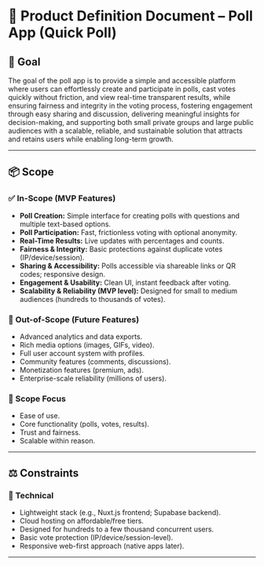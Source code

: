 # 📘 Product Definition Document – Poll App (Quick Poll)

## 🎯 Goal
The goal of the poll app is to provide a simple and accessible platform where users can effortlessly create and participate in polls, cast votes quickly without friction, and view real-time transparent results, while ensuring fairness and integrity in the voting process, fostering engagement through easy sharing and discussion, delivering meaningful insights for decision-making, and supporting both small private groups and large public audiences with a scalable, reliable, and sustainable solution that attracts and retains users while enabling long-term growth.

---

## 📦 Scope

### ✅ In-Scope (MVP Features)
- **Poll Creation:** Simple interface for creating polls with questions and multiple text-based options.
- **Poll Participation:** Fast, frictionless voting with optional anonymity.
- **Real-Time Results:** Live updates with percentages and counts.
- **Fairness & Integrity:** Basic protections against duplicate votes (IP/device/session).
- **Sharing & Accessibility:** Polls accessible via shareable links or QR codes; responsive design.
- **Engagement & Usability:** Clean UI, instant feedback after voting.
- **Scalability & Reliability (MVP level):** Designed for small to medium audiences (hundreds to thousands of votes).

### 🚫 Out-of-Scope (Future Features)
- Advanced analytics and data exports.
- Rich media options (images, GIFs, video).
- Full user account system with profiles.
- Community features (comments, discussions).
- Monetization features (premium, ads).
- Enterprise-scale reliability (millions of users).

### 🎯 Scope Focus
- Ease of use.
- Core functionality (polls, votes, results).
- Trust and fairness.
- Scalable within reason.

---

## ⚖️ Constraints

### 🔧 Technical
- Lightweight stack (e.g., Nuxt.js frontend; Supabase backend).
- Cloud hosting on affordable/free tiers.
- Designed for hundreds to a few thousand concurrent users.
- Basic vote protection (IP/device/session-level).
- Responsive web-first approach (native apps later).

---

